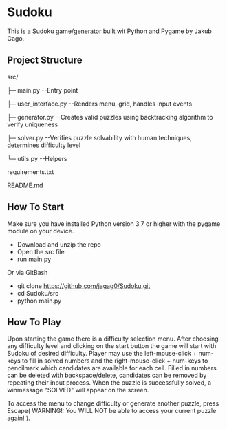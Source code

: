 # Sudoku

This is a Sudoku game/generator built wit Python and Pygame by Jakub Gago. 


Project Structure
-------------------------------------------------------------------------------------------------------

src/

├─ main.py --Entry point 

├─ user_interface.py --Renders menu, grid, handles input events

├─ generator.py --Creates valid puzzles using backtracking algorithm to verify uniqueness

├─ solver.py --Verifies puzzle solvability with human techniques, determines difficulty level

└─ utils.py --Helpers

requirements.txt

README.md   


How To Start
----------------------------------------------------------------------------------------------------------
Make sure you have installed Python version 3.7 or higher with the pygame module on your device.

- Download and unzip the repo
- Open the src file
- run main.py

Or via GitBash
- git clone https://github.com/jagag0/Sudoku.git
-  cd Sudoku/src
-  python main.py


How To Play
----------------------------------------------------------------------------------------------------
Upon starting the game there is a difficulty selection menu. After choosing any difficulty level and clicking on the start button
the game will start with Sudoku of desired difficulty. Player may use the left-mouse-click + num-keys to fill in solved
numbers and the right-mouse-click + num-keys to pencilmark which candidates are available
for each cell. Filled in numbers can be deleted with backspace/delete, candidates can be removed
by repeating their input process. When the puzzle is successfully solved, a winmessage "SOLVED" will appear on the screen.

To access the menu to change difficulty or generate another puzzle,
press Escape( WARNING!: You WILL NOT be able to access your current puzzle again! ).
